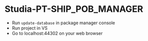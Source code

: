# Studia-PT-SHIP_POB_MANAGER

* Run `update-database` in package manager console
* Run project in VS
* Go to localhost:44302 on your web browser
